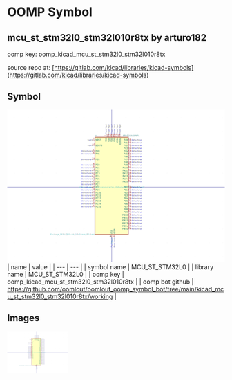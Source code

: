 # OOMP Symbol  
## mcu_st_stm32l0_stm32l010r8tx  by arturo182  
  
oomp key: oomp_kicad_mcu_st_stm32l0_stm32l010r8tx  
  
source repo at: [https://gitlab.com/kicad/libraries/kicad-symbols](https://gitlab.com/kicad/libraries/kicad-symbols)  
## Symbol  
  
[![working.png](working_600.png)](working.png)  
| name | value | 
| --- | --- | 
| symbol name | MCU_ST_STM32L0 | 
| library name | MCU_ST_STM32L0 | 
| oomp key | oomp_kicad_mcu_st_stm32l0_stm32l010r8tx | 
| oomp bot github | https://github.com/oomlout/oomlout_oomp_symbol_bot/tree/main/kicad_mcu_st_stm32l0_stm32l010r8tx/working | 
## Images  
  
[![working.png](working_140.png)](working.png)  
